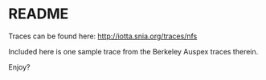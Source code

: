 # README

Traces can be found here:
http://iotta.snia.org/traces/nfs

Included here is one sample trace from the Berkeley Auspex traces therein.

Enjoy?
